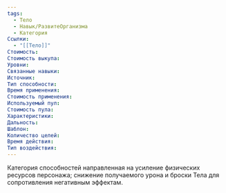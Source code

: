 ```yaml
---
tags:
  - Тело
  - Навык/РазвитеОрганизма
  - Категория
Ссылки:
  - "[[Тело]]"
Стоимость:
Стоимость выкупа:
Уровни:
Связанные навыки:
Источник:
Тип способности:
Время применения:
Стоимость применения:
Используемый пул:
Стоимость пула:
Характеристики:
Дальность:
Шаблон:
Количество целей:
Время действия:
Тип воздействия:
---
```

Категория способностей направленная на усиление физических ресурсов персонажа; снижение получаемого урона и броски Тела для сопротивления негативным эффектам.